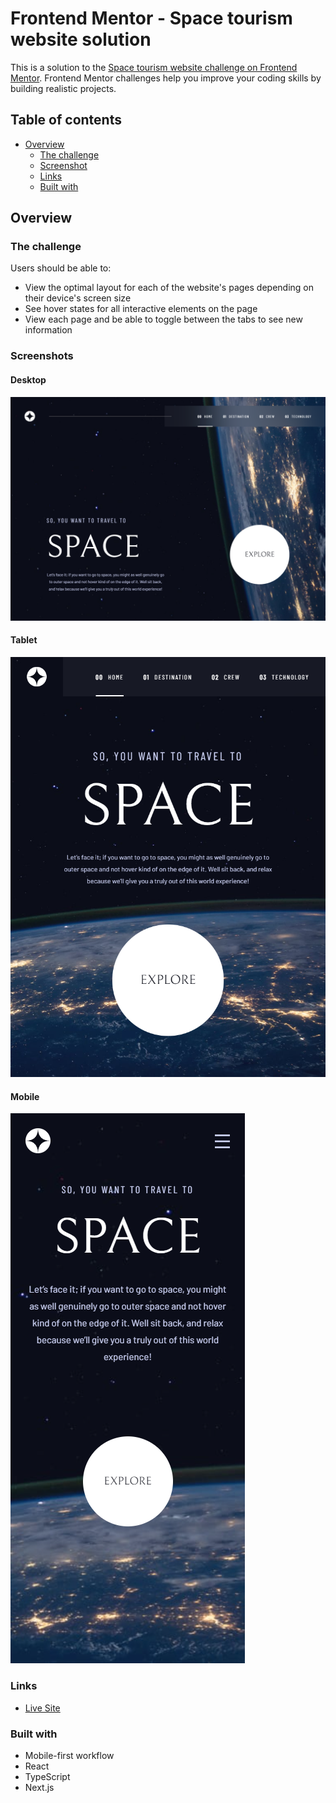 # Frontend Mentor - Space tourism website solution

This is a solution to the [Space tourism website challenge on Frontend Mentor](https://www.frontendmentor.io/challenges/space-tourism-multipage-website-gRWj1URZ3). Frontend Mentor challenges help you improve your coding skills by building realistic projects.

## Table of contents

- [Overview](#overview)
  - [The challenge](#the-challenge)
  - [Screenshot](#screenshot)
  - [Links](#links)
  - [Built with](#built-with)

## Overview

### The challenge

Users should be able to:

- View the optimal layout for each of the website's pages depending on their device's screen size
- See hover states for all interactive elements on the page
- View each page and be able to toggle between the tabs to see new information

### Screenshots

#### Desktop

![](./screenshot_desktop.png)

#### Tablet

![](./screenshot_tablet.png)

#### Mobile

![](./screenshot_mobile.png)

### Links

- [Live Site](https://rokandic.github.io/space-tourism-website/)

### Built with

- Mobile-first workflow
- React
- TypeScript
- Next.js
